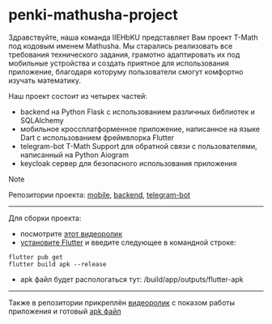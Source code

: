 # penki-mathusha-project

Здравствуйте, наша команда IIEHbKU представляет Вам проект T-Math под кодовым именем Mathusha. Мы старались реализовать все требования технического задания, грамотно адаптировать их под мобильные устройства и создать приятное для использования приложение, благодаря которуму пользователи смогут комфортно изучать математику.

Наш проект состоит из четырех частей: 
* backend на Python Flask с использованием различных библиотек и SQLAlchemy
* мобильное кроссплатформенное приложение, написанное на языке Dart с использованием фреймвлорка Flutter
* telegram-bot T-Math Support для обратной связи с пользователями, написанный на Python Aiogram
* keycloak сервер для безопасного использования приложения

> [!NOTE]
> Репозитории проекта: [mobile](https://github.com/Street02krutoy/math-app), [backend](https://github.com/mikhalexandr/mathusha-api), [telegram-bot](https://github.com/mikhalexandr/telegram-bot-tech-support)

---

Для сборки проекта:
* посмотрите [этот видеоролик](https://www.youtube.com/watch?v=m_xC5pADtOM)
* [установите Flutter](https://docs.flutter.dev/get-started/install) и введите следующее в командной строке: 
```
flutter pub get
flutter build apk --release
```
* apk файл будет распологаться тут: /build/app/outputs/flutter-apk

---

Также в репозитории прикреплён [видеоролик](https://github.com/mikhalexandr/penki-mathusha-project/blob/main/%D0%9F%D0%9E%D0%9A%D0%90%D0%97%20%D0%A0%D0%90%D0%91%D0%9E%D0%A2%D0%AB%20%D0%9F%D0%A0%D0%98%D0%9B%D0%9E%D0%96%D0%95%D0%9D%D0%98%D0%AF.mp4) с показом работы приложения и готовый [apk файл](https://github.com/mikhalexandr/penki-mathusha-project/blob/main/T-Math.apk)
